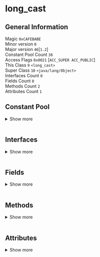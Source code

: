 # **long_cast**

## **General Information**
Magic `0xCAFEBABE`  
Minor version `0`  
Major version `46`[`1.2`]  
Constant Pool Count `38`  
Access Flags `0x0021` [` ACC_SUPER ACC_PUBLIC `]  
This Class `9` `<long_cast>`  
Super Class `10` `<java/lang/Object>`  
Interfaces Count `0`  
Fields Count `0`  
Methods Count `2`  
Attributes Count `1`

## **Constant Pool**  

<details> <summary>Show more</summary> <hr>

### [1] *CONSTANT_Methodref_info*
- Class Index `10`
- Name And Type Index `19`

### [2] *CONSTANT_Long_info*
- High Bytes `0xffffffff`
- Low Bytes `0xefffffff`
- Long `-268435457`

### [3] *(large numeric continued)*

### [4] *CONSTANT_Fieldref_info*
- Class Index `20`
- Class Name `<java/lang/System>`
- Name And Type Index `21`
- Name And Type `<out:Ljava/io/PrintStream;>`

### [5] *CONSTANT_Methodref_info*
- Class Index `22`
- Name And Type Index `23`

### [6] *CONSTANT_Methodref_info*
- Class Index `22`
- Name And Type Index `24`

### [7] *CONSTANT_Methodref_info*
- Class Index `22`
- Name And Type Index `25`

### [8] *CONSTANT_Methodref_info*
- Class Index `22`
- Name And Type Index `26`

### [9] *CONSTANT_Class_info*
- Name Index `27`
- Class Name `<long_cast>`

### [10] *CONSTANT_Class_info*
- Name Index `28`
- Class Name `<java/lang/Object>`

### [11] *CONSTANT_Utf8_info*
- Length `6`
- Bytes [ `<init>`]

### [12] *CONSTANT_Utf8_info*
- Length `3`
- Bytes [ `()V`]

### [13] *CONSTANT_Utf8_info*
- Length `4`
- Bytes [ `Code`]

### [14] *CONSTANT_Utf8_info*
- Length `15`
- Bytes [ `LineNumberTable`]

### [15] *CONSTANT_Utf8_info*
- Length `4`
- Bytes [ `main`]

### [16] *CONSTANT_Utf8_info*
- Length `22`
- Bytes [ `([Ljava/lang/String;)V`]

### [17] *CONSTANT_Utf8_info*
- Length `10`
- Bytes [ `SourceFile`]

### [18] *CONSTANT_Utf8_info*
- Length `14`
- Bytes [ `long_cast.java`]

### [19] *CONSTANT_NameAndType_info*
- Name Index `11`
- Descriptor Index `12`

### [20] *CONSTANT_Class_info*
- Name Index `29`
- Class Name `<java/lang/System>`

### [21] *CONSTANT_NameAndType_info*
- Name Index `30`
- Descriptor Index `31`

### [22] *CONSTANT_Class_info*
- Name Index `32`
- Class Name `<java/io/PrintStream>`

### [23] *CONSTANT_NameAndType_info*
- Name Index `33`
- Descriptor Index `34`

### [24] *CONSTANT_NameAndType_info*
- Name Index `33`
- Descriptor Index `35`

### [25] *CONSTANT_NameAndType_info*
- Name Index `33`
- Descriptor Index `36`

### [26] *CONSTANT_NameAndType_info*
- Name Index `33`
- Descriptor Index `37`

### [27] *CONSTANT_Utf8_info*
- Length `9`
- Bytes [ `long_cast`]

### [28] *CONSTANT_Utf8_info*
- Length `16`
- Bytes [ `java/lang/Object`]

### [29] *CONSTANT_Utf8_info*
- Length `16`
- Bytes [ `java/lang/System`]

### [30] *CONSTANT_Utf8_info*
- Length `3`
- Bytes [ `out`]

### [31] *CONSTANT_Utf8_info*
- Length `21`
- Bytes [ `Ljava/io/PrintStream;`]

### [32] *CONSTANT_Utf8_info*
- Length `19`
- Bytes [ `java/io/PrintStream`]

### [33] *CONSTANT_Utf8_info*
- Length `7`
- Bytes [ `println`]

### [34] *CONSTANT_Utf8_info*
- Length `4`
- Bytes [ `(J)V`]

### [35] *CONSTANT_Utf8_info*
- Length `4`
- Bytes [ `(D)V`]

### [36] *CONSTANT_Utf8_info*
- Length `4`
- Bytes [ `(F)V`]

### [37] *CONSTANT_Utf8_info*
- Length `4`
- Bytes [ `(I)V`]

</details> <br>

## **Interfaces**

<details> <summary>Show more</summary> <hr>

</details><br>

## **Fields**

<details> <summary>Show more</summary> <hr>

</details><br>

## **Methods**
<details> <summary>Show more</summary> <hr>

### [0] `<init>` 
- Methods Access Flags `0x1` [` ACC_PUBLIC `]
- Name Index `11` `<<init>>`
- Descriptor Index `12` `<()V>`
- Attribute Count `1`
<details><summary>Show attributes</summary>

### [0] Code
- Generic info 
  - Attribute name index`13` `<Code>`
  - Attribute length `29`

- Specific info
  - Maximum stack size `1`
  - Maximum local variables `1`
  - Code length `5`
- Bytecode
```
0 aload_0
1 invokespecial #1 <java/lang/Object.<init> : ()V>  
4 return
```
### [0] LineNumberTable
- Generic info 
  - Attribute name index`14` `<LineNumberTable>`
  - Attribute length `6`

- Specific info
  - Line number table length `1`  

| Number | Start PC | Line Number |  
|--------|----------|-------------|  
|       0|         0|            4|  


</details><br>

### [1] `main` 
- Methods Access Flags `0x9` [` `]
- Name Index `15` `<main>`
- Descriptor Index `16` `<([Ljava/lang/String;)V>`
- Attribute Count `1`
<details><summary>Show attributes</summary>

### [0] Code
- Generic info 
  - Attribute name index`13` `<Code>`
  - Attribute length `178`

- Specific info
  - Maximum stack size `3`
  - Maximum local variables `7`
  - Code length `90`
- Bytecode
```
0 ldc2_w #2 <-268435457>  
3 lstore_1
4 lload_1
5 l2d
6 dstore_3
7 lload_1
8 l2f
9 fstore #5
11 lload_1
12 l2i
13 istore #6
15 getstatic #4 <java/lang/System.out : Ljava/io/PrintStream;>  
18 lload_1
19 invokevirtual #5 <java/io/PrintStream.println : (J)V>  
22 getstatic #4 <java/lang/System.out : Ljava/io/PrintStream;>  
25 dload_3
26 invokevirtual #6 <java/io/PrintStream.println : (D)V>  
29 getstatic #4 <java/lang/System.out : Ljava/io/PrintStream;>  
32 fload #5
34 invokevirtual #7 <java/io/PrintStream.println : (F)V>  
37 getstatic #4 <java/lang/System.out : Ljava/io/PrintStream;>  
40 iload #6
42 invokevirtual #8 <java/io/PrintStream.println : (I)V>  
45 lload_1
46 lneg
47 lstore_1
48 lload_1
49 l2d
50 dstore_3
51 lload_1
52 l2f
53 fstore #5
55 lload_1
56 l2i
57 istore #6
59 getstatic #4 <java/lang/System.out : Ljava/io/PrintStream;>  
62 lload_1
63 invokevirtual #5 <java/io/PrintStream.println : (J)V>  
66 getstatic #4 <java/lang/System.out : Ljava/io/PrintStream;>  
69 dload_3
70 invokevirtual #6 <java/io/PrintStream.println : (D)V>  
73 getstatic #4 <java/lang/System.out : Ljava/io/PrintStream;>  
76 fload #5
78 invokevirtual #7 <java/io/PrintStream.println : (F)V>  
81 getstatic #4 <java/lang/System.out : Ljava/io/PrintStream;>  
84 iload #6
86 invokevirtual #8 <java/io/PrintStream.println : (I)V>  
89 return
```
### [0] LineNumberTable
- Generic info 
  - Attribute name index`14` `<LineNumberTable>`
  - Attribute length `70`

- Specific info
  - Line number table length `17`  

| Number | Start PC | Line Number |  
|--------|----------|-------------|  
|       0|         0|            6|  
|       1|         4|            8|  
|       2|         7|           10|  
|       3|        11|           12|  
|       4|        15|           14|  
|       5|        22|           15|  
|       6|        29|           16|  
|       7|        37|           17|  
|       8|        45|           19|  
|       9|        48|           20|  
|      10|        51|           22|  
|      11|        55|           24|  
|      12|        59|           26|  
|      13|        66|           27|  
|      14|        73|           28|  
|      15|        81|           29|  
|      16|        89|           30|  


</details><br>

</details><br>

## **Attributes**
<details> <summary>Show more</summary> <hr>

### [0] SourceFile
- Generic info 
  - Attribute name index`17` `<SourceFile>`
  - Attribute length `2`

- Specific info
  - Source file name index `18` `<long_cast.java>`

</details><br>

